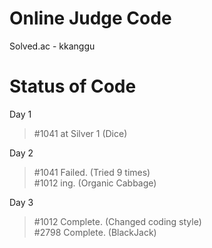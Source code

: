Online Judge Code
================================

Solved.ac - kkanggu



# Status of Code

Day 1
>#1041 at Silver 1 (Dice)

Day 2
>#1041 Failed. (Tried 9 times)   
>#1012 ing. (Organic Cabbage)

Day 3
>#1012 Complete. (Changed coding style)   
>#2798 Complete. (BlackJack)